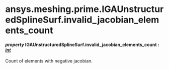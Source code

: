 # ansys.meshing.prime.IGAUnstructuredSplineSurf.invalid_jacobian_elements_count

#### *property* IGAUnstructuredSplineSurf.invalid_jacobian_elements_count *: [int](https://docs.python.org/3.11/library/functions.html#int)*

Count of elements with negative jacobian.

<!-- !! processed by numpydoc !! -->
